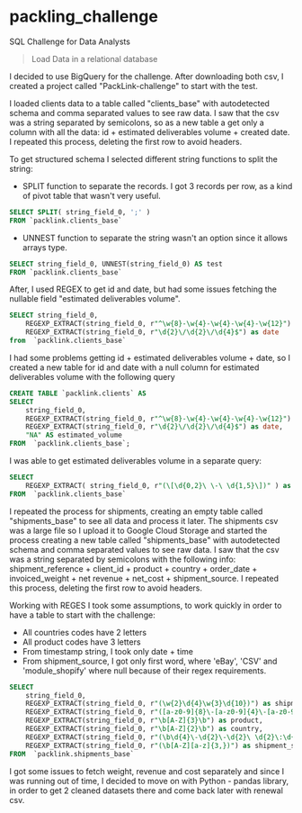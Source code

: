 # packling_challenge

SQL Challenge for Data Analysts

> Load Data in a relational database

I decided to use BigQuery for the challenge. After downloading both csv, I created a project called "PackLink-challenge" to start with the test. 

I loaded clients data to a table called "clients_base" with autodetected schema and comma separated values to see raw data. I saw that the csv was a string separated by semicolons, so as a new table a get only a column with all the data: id + estimated deliverables volume + created date. I repeated this process, deleting the first row to avoid headers.

To get structured schema I selected different string functions to split the string: 
- SPLIT function to separate the records. I got 3 records per row, as a kind of pivot table that wasn't very useful. 

```SQL - SPLIT function
SELECT SPLIT( string_field_0, ';' ) 
FROM `packlink.clients_base`
```

- UNNEST function to separate the string wasn't an option since it allows arrays type. 

```SQL - UNNEST function
SELECT string_field_0, UNNEST(string_field_0) AS test
FROM `packlink.clients_base`
```

After, I used REGEX to get id and date, but had some issues fetching the nullable field "estimated deliverables volume". 

```SQL
SELECT string_field_0,
    REGEXP_EXTRACT(string_field_0, r"^\w{8}-\w{4}-\w{4}-\w{4}-\w{12}") as id,
    REGEXP_EXTRACT(string_field_0, r"\d{2}\/\d{2}\/\d{4}$") as date
from  `packlink.clients_base` 
```

I had some problems getting id + estimated deliverables volume + date, so I created a new table for id and date with a null column for estimated deliverables volume with the following query

```SQL - creating clients table
CREATE TABLE `packlink.clients` AS 
SELECT 
    string_field_0,
    REGEXP_EXTRACT(string_field_0, r"^\w{8}-\w{4}-\w{4}-\w{4}-\w{12}") as id,
    REGEXP_EXTRACT(string_field_0, r"\d{2}\/\d{2}\/\d{4}$") as date,
    "NA" AS estimated_volume
FROM  `packlink.clients_base`;
```
I was able to get estimated deliverables volume in a separate query:

```SQL - estimated deliverables volume
SELECT
    REGEXP_EXTRACT( string_field_0, r"(\[\d{0,2}\ \-\ \d{1,5}\])" ) as vol
FROM  `packlink.clients_base`
```


I repeated the process for shipments, creating an empty table called "shipments_base" to see all data and process it later. The shipments csv was a large file so I upload it to Google Cloud Storage and started the process creating a new table called "shipments_base" with autodetected schema and comma separated values to see raw data. I saw that the csv was a string separated by semicolons with the following info: shipment_reference + client_id + product + country + order_date + invoiced_weight + net revenue + net_cost + shipment_source. I repeated this process, deleting the first row to avoid headers.

Working with REGES I took some assumptions, to work quickly in order to have a table to start with the challenge:

- All countries codes have 2 letters
- All product codes have 3 letters
- From timestamp string, I took only date + time
- From shipment_source, I got only first word, where 'eBay', 'CSV' and 'module_shopify' where null because of their regex requirements.


```SQL - shipments
SELECT 
    string_field_0,
    REGEXP_EXTRACT(string_field_0, r"(\w{2}\d{4}\w{3}\d{10})") as shipment_reference,
    REGEXP_EXTRACT(string_field_0, r"([a-z0-9]{8}\-[a-z0-9]{4}\-[a-z0-9]{4}\-[a-z0-9]{4}\-[a-z0-9]{12})") as client_id,
    REGEXP_EXTRACT(string_field_0, r"\b[A-Z]{3}\b") as product,
    REGEXP_EXTRACT(string_field_0, r"\b[A-Z]{2}\b") as country,
    REGEXP_EXTRACT(string_field_0, r"(\b\d{4}\-\d{2}\-\d{2}\ \d{2}\:\d{2}\:\d{2}\b)") as order_date,
    REGEXP_EXTRACT(string_field_0, r"(\b[A-Z][a-z]{3,})") as shipment_source
FROM  `packlink.shipments_base`
```

I got some issues to fetch weight, revenue and cost separately and since I was running out of time, I decided to move on with Python - pandas library, in order to get 2 cleaned datasets there and come back later with renewal csv. 